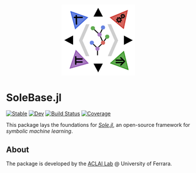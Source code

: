 <div align="center"><a href="https://github.com/aclai-lab/Sole.jl"><img src="logo.png" alt="" title="This package is part of Sole.jl" width="200"></a></div>

# SoleBase.jl
 <!-- - Base layer for [*Sole.jl*](https://github.com/aclai-lab/Sole.jl) -->

[![Stable](https://img.shields.io/badge/docs-stable-blue.svg)](https://aclai-lab.github.io/SoleBase.jl/)
[![Dev](https://img.shields.io/badge/docs-dev-blue.svg)](https://aclai-lab.github.io/SoleBase.jl/dev)
[![Build Status](https://api.cirrus-ci.com/github/aclai-lab/SoleBase.jl.svg?branch=main)](https://cirrus-ci.com/github/aclai-lab/SoleBase.jl)
[![Coverage](https://codecov.io/gh/aclai-lab/SoleBase.jl/branch/main/graph/badge.svg)](https://codecov.io/gh/aclai-lab/SoleBase.jl)
<!-- [![Code Style: Blue](https://img.shields.io/badge/code%20style-blue-4495d1.svg)](https://github.com/invenia/BlueStyle) -->

This package lays the foundations for [*Sole.jl*](https://github.com/aclai-lab/Sole.jl), an open-source framework for *symbolic machine learning*.

## About

The package is developed by the [ACLAI Lab](https://aclai.unife.it/en/) @ University of Ferrara.
